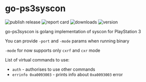 # go-ps3syscon

![publish release](https://github.com/MrYadro/go-ps3syscon/actions/workflows/release.yaml/badge.svg) ![report card](https://goreportcard.com/badge/github.com/MrYadro/go-ps3syscon) ![downloads](https://img.shields.io/github/downloads-pre/MrYadro/go-ps3syscon/latest/total) ![version](https://img.shields.io/github/v/release/MrYadro/go-ps3syscon?include_prereleases)

go-ps3syscon is golang implementation of syscon for PlayStation 3

You can provide `-port` and `-mode` params when running binary

`-mode` for now supports only `cxrf` and `cxr` mode

List of virtual commands to use:
* `auth` - authorises to use other commands
* `errinfo 0xa0093003` - prints info about `0xa0093003` error